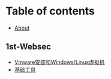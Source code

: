 # Table of contents

* [About](README.md)

## 1st-Websec

* [Vmware安装和Windows/Linux虚拟机](1st-websec/vmware-an-zhuang-he-windowslinux-xu-ni-ji.md)
* [基础工具](1st-websec/ji-chu-gong-ju.md)
